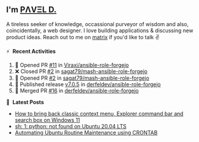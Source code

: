 ## I'm [PΛVΞL D.][homepage]

A tireless seeker of knowledge, occassional purveyor of wisdom and also, coincidentally, a web designer. I love building applications & discussing new product ideas. Reach out to me on [matrix][matrixto] if you'd like to talk ✌️


[homepage]: https://l.dimov.xyz/page?ref=github.com
[matrixto]: https://l.dimov.xyz/matrix?ref=github.com
[github]: https://l.dimov.xyz/github?ref=github.com

:zap: &nbsp;**Recent Activities**
  
<!--START_SECTION:activity-->
1. 💪 Opened PR [#11](https://github.com/Viraxi/ansible-role-forgejo/pull/11) in [Viraxi/ansible-role-forgejo](https://github.com/Viraxi/ansible-role-forgejo)
2. ❌ Closed PR [#2](https://github.com/sagat79/mash-ansible-role-forgejo/pull/2) in [sagat79/mash-ansible-role-forgejo](https://github.com/sagat79/mash-ansible-role-forgejo)
3. 💪 Opened PR [#2](https://github.com/sagat79/mash-ansible-role-forgejo/pull/2) in [sagat79/mash-ansible-role-forgejo](https://github.com/sagat79/mash-ansible-role-forgejo)
4. 🚀 Published release [v7.0.5](https://github.com/derfeldev/ansible-role-forgejo/releases/tag/v7.0.6-0) in [derfeldev/ansible-role-forgejo](https://github.com/derfeldev/ansible-role-forgejo)
5. 🎉 Merged PR [#16](https://github.com/derfeldev/ansible-role-forgejo/pull/16) in [derfeldev/ansible-role-forgejo](https://github.com/derfeldev/ansible-role-forgejo)
<!--END_SECTION:activity-->

📑 &nbsp;**Latest Posts**

<!-- DIMOV-POST-LIST:START -->
- [How to bring back classic context menu, Explorer command bar and search box on Windows 11](https://www.dimov.xyz/how-to-bring-back-classic-context-menu-explorer-command-bar-and-search-box-on-windows-11/)
- [sh: 1: python: not found on Ubuntu 20.04 LTS](https://www.dimov.xyz/sh-1-python-not-found/)
- [Automating Ubuntu Routine Maintenance using CRONTAB](https://www.dimov.xyz/automating-ubuntu-routine-maintenance-using-crontab/)
<!-- DIMOV-POST-LIST:END -->
